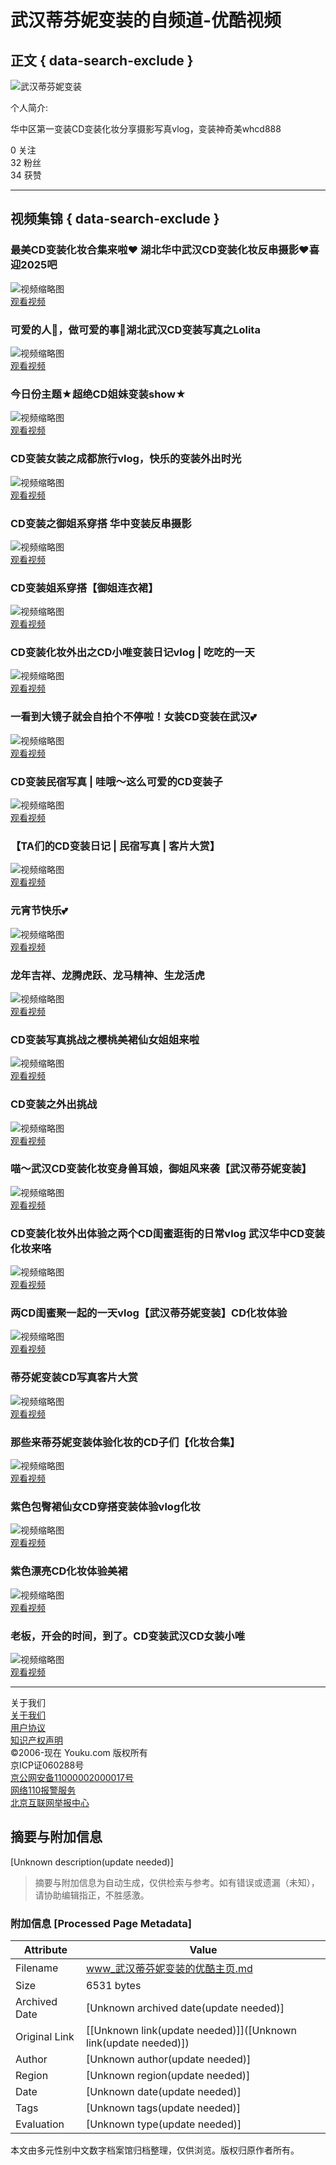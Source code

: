 # 武汉蒂芬妮变装的自频道-优酷视频

## 正文 { data-search-exclude }


![武汉蒂芬妮变装](https://img.alicdn.com/imgextra/i1/O1CN01180Rqd1u3Lo8PdgSs_!!6000000005981-55-tps-213-72.svg)

个人简介:

华中区第一变装CD变装化妆分享摄影写真vlog，变装神奇美whcd888

0 关注  
32 粉丝  
34 获赞  

---

## 视频集锦 { data-search-exclude }

### 最美CD变装化妆合集来啦❤️ 湖北华中武汉CD变装化妆反串摄影❤️喜迎2025吧
![视频缩略图](https://m.ykimg.com/054F06016774CA9E39525937110BD059?x-oss-process=image/resize,w_500)  
[观看视频](https://v.youku.com/v_show/id_XNjQ1NTY4NDMwNA==.html?playMode=pugv)

### 可爱的人🍭，做可爱的事🍡湖北武汉CD变装写真之Lolita
![视频缩略图](https://m.ykimg.com/054F0101676EE1C4395371651A061521?x-oss-process=image/resize,w_500)  
[观看视频](https://v.youku.com/v_show/id_XNjQ0NzM4NDAwOA==.html?playMode=pugv)

### 今日份主题★超绝CD姐妹变装show★
![视频缩略图](https://m.ykimg.com/054F0601676AF674395216353D064E1D?x-oss-process=image/resize,w_500)  
[观看视频](https://v.youku.com/v_show/id_XNjQ0NjcxODQ2OA==.html?playMode=pugv)

### CD变装女装之成都旅行vlog，快乐的变装外出时光
![视频缩略图](https://m.ykimg.com/054F0101676EE1C4395371651A061521?x-oss-process=image/resize,w_500)  
[观看视频](https://v.youku.com/v_show/id_XNjQ1Mjc2NjMxNg==.html?playMode=pugv)

### CD变装之御姐系穿搭 华中变装反串摄影
![视频缩略图](https://m.ykimg.com/054F0408672E12F639534F0FA901948B?x-oss-process=image/resize,w_500)  
[观看视频](https://v.youku.com/v_show/id_XNjQzNjYyNTc2MA==.html?playMode=pugv)

### CD变装姐系穿搭【御姐连衣裙】
![视频缩略图](https://m.ykimg.com/054F0101672E12E339534F0FA9045850?x-oss-process=image/resize,w_500)  
[观看视频](https://v.youku.com/v_show/id_XNjQzNjYwMjMyNA==.html?playMode=pugv)

### CD变装化妆外出之CD小唯变装日记vlog | 吃吃的一天
![视频缩略图](https://m.ykimg.com/054F010166BC8A2D3950C95C610898F7?x-oss-process=image/resize,w_500)  
[观看视频](https://v.youku.com/v_show/id_XNjQyMTMxNDg4NA==.html?playMode=pugv)

### 一看到大镜子就会自拍个不停啦！女装CD变装在武汉💕
![视频缩略图](https://m.ykimg.com/054F010165F3D1B5A81D36D81502ACCA?x-oss-process=image/resize,w_500)  
[观看视频](https://v.youku.com/v_show/id_XNjM4MTcyNDkzMg==.html?playMode=pugv)

### CD变装民宿写真 | 哇哦～这么可爱的CD变装子
![视频缩略图](https://m.ykimg.com/054F040865EDC370A81D93D5FF0C4A14?x-oss-process=image/resize,w_500)  
[观看视频](https://v.youku.com/v_show/id_XNjM3NTgxNjU4NA==.html?playMode=pugv)

### 【TA们的CD变装日记 | 民宿写真 | 客片大赏】
![视频缩略图](https://m.ykimg.com/054F040865EDC370A81D93D5FF0C4A14?x-oss-process=image/resize,w_500)  
[观看视频](https://v.youku.com/v_show/id_XNjM3NDk2Mzk0MA==.html?playMode=pugv)

### 元宵节快乐💕
![视频缩略图](https://m.ykimg.com/054F060165D9A821A804561D610EA997?x-oss-process=image/resize,w_500)  
[观看视频](https://v.youku.com/v_show/id_XNjM3ODEyNDc3Ng==.html?playMode=pugv)

### 龙年吉祥、龙腾虎跃、龙马精神、生龙活虎
![视频缩略图](https://m.ykimg.com/054F06016543A7F8A81C57C7CA09FBD9?x-oss-process=image/resize,w_500)  
[观看视频](https://v.youku.com/v_show/id_XNjEzNzYyNzcyOA==.html?playMode=pugv)

### CD变装写真挑战之樱桃美裙仙女姐姐来啦
![视频缩略图](https://m.ykimg.com/054F060165410308A81D2642FE083948?x-oss-process=image/resize,w_500)  
[观看视频](https://v.youku.com/v_show/id_XNjEzMzU5MjI1Ng==.html?playMode=pugv)

### CD变装之外出挑战
![视频缩略图](https://m.ykimg.com/054F0601653D0AB2A81C017049084EB4?x-oss-process=image/resize,w_500)  
[观看视频](https://v.youku.com/v_show/id_XNjEzMzU5MjI1Ng==.html?playMode=pugv)

### 喵～武汉CD变装化妆变身兽耳娘，御姐风来袭【武汉蒂芬妮变装】
![视频缩略图](https://m.ykimg.com/054F060164EA589EA81DBB0B61082631?x-oss-process=image/resize,w_500)  
[观看视频](https://v.youku.com/v_show/id_XNjAwODMyODE5Mg==.html?playMode=pugv)

### CD变装化妆外出体验之两个CD闺蜜逛街的日常vlog 武汉华中CD变装化妆来咯
![视频缩略图](https://m.ykimg.com/054F010163C3D6910000013AC20221C3?x-oss-process=image/resize,w_500)  
[观看视频](https://v.youku.com/v_show/id_XNTkzNjQ1MDU4OA==.html?playMode=pugv)

### 两CD闺蜜聚一起的一天vlog【武汉蒂芬妮变装】CD化妆体验
![视频缩略图](https://m.ykimg.com/054F010163A9A9A80000013AC205F222?x-oss-process=image/resize,w_500)  
[观看视频](https://v.youku.com/v_show/id_XNTkzMTc1OTIyMA==.html?playMode=pugv)

### 蒂芬妮变装CD写真客片大赏
![视频缩略图](https://m.ykimg.com/054F01016380EB9C0000013AC2039F52?x-oss-process=image/resize,w_500)  
[观看视频](https://v.youku.com/v_show/id_XNTkyMTc2MDcxMg==.html?playMode=pugv)

### 那些来蒂芬妮变装体验化妆的CD子们【化妆合集】
![视频缩略图](https://m.ykimg.com/054F010163779D3E0000013AC206BB38?x-oss-process=image/resize,w_500)  
[观看视频](https://v.youku.com/v_show/id_XNTkyMTM4MzkwMA==.html?playMode=pugv)

### 紫色包臀裙仙女CD穿搭变装体验vlog化妆
![视频缩略图](https://m.ykimg.com/054F0101634977AD0000013AC2013CF8?x-oss-process=image/resize,w_500)  
[观看视频](https://v.youku.com/v_show/id_XNTkxMTc4NTAwNA==.html?playMode=pugv)

### 紫色漂亮CD化妆体验美裙
![视频缩略图](https://m.ykimg.com/054F01016330577D0000013AC20BACB4?x-oss-process=image/resize,w_500)  
[观看视频](https://v.youku.com/v_show/id_XNTkwNjU0ODU4MA==.html?playMode=pugv)

### 老板，开会的时间，到了。CD变装武汉CD女装小唯
![视频缩略图](https://m.ykimg.com/054F0101632DB3D80000013AC2031380?x-oss-process=image/resize,w_500)  
[观看视频](https://v.youku.com/v_show/id_XNTkwNDU0ODg2OA==.html?playMode=pugv)

---

关于我们  
[关于我们](https://acz.youku.com/wow/ykpage/act/about)  
[用户协议](https://terms.alicdn.com/legal-agreement/terms/suit_bu1_unification/suit_bu1_unification202005142208_14749.html)  
[知识产权声明](https://terms.alicdn.com/legal-agreement/terms/suit_bu1_unification/suit_bu1_unification201910091716_30362.html)  
©2006-现在 Youku.com 版权所有  
京ICP证060288号  
[京公网安备11000002000017号](http://www.beian.gov.cn/portal/registerSystemInfo?recordcode=11000002000017)  
[网络110报警服务](http://cyberpolice.mps.gov.cn/wfjb/)  
[北京互联网举报中心](http://www.bjjubao.org/node_1527.htm)
<!-- tcd_original_link https://www.youku.com/profile/index/?uid=UMTQyMDg5NDAwOA== -->


## 摘要与附加信息

<!-- tcd_abstract -->
[Unknown description(update needed)]
<!-- tcd_abstract_end -->

> 摘要与附加信息为自动生成，仅供检索与参考。如有错误或遗漏（未知），请协助编辑指正，不胜感激。

### 附加信息 [Processed Page Metadata]

| Attribute       | Value                                  |
|-----------------|----------------------------------------|
| Filename        | www_武汉蒂芬妮变装的优酷主页.md                             |
| Size            | 6531 bytes                           |
| Archived Date   | [Unknown archived date(update needed)]                             |
| Original Link   | [[Unknown link(update needed)]]([Unknown link(update needed)])                       |
| Author          | [Unknown author(update needed)]                               |
| Region          | [Unknown region(update needed)]                               |
| Date            | [Unknown date(update needed)]                                 |
| Tags            | [Unknown tags(update needed)]                                 |
| Evaluation            | [Unknown type(update needed)]                                 |
<!-- tcd_table_end -->

本文由多元性别中文数字档案馆归档整理，仅供浏览。版权归原作者所有。
